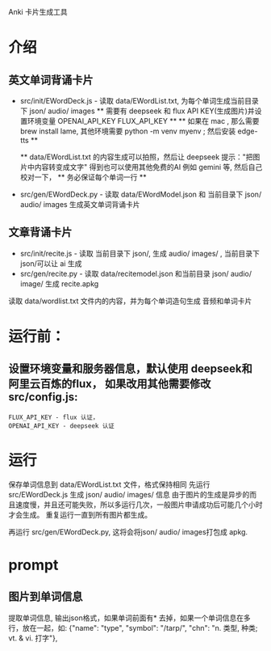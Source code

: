 Anki 卡片生成工具
# 介绍
## 英文单词背诵卡片
- src/init/EWordDeck.js  - 读取 data/EWordList.txt, 为每个单词生成当前目录下 json/ audio/ images 
  ** 需要有 deepseek 和 flux API KEY(生成图片)并设置环境变量 OPENAI_API_KEY FLUX_API_KEY **
  ** 如果在 mac , 那么需要brew install lame, 其他环境需要 python -m venv myenv ; 然后安装 edge-tts **

  ** data/EWordList.txt  的内容生成可以拍照，然后让 deepseek 提示："把图片中内容转变成文字" 得到也可以使用其他免费的AI 例如 gemini 等, 然后自己校对一下，
 ** 务必保证每个单词一行 ** 

- src/gen/EWordDeck.py  - 读取 data/EWordModel.json 和 当前目录下 json/ audio/ images 生成英文单词背诵卡片

## 文章背诵卡片
- src/init/recite.js  - 读取 当前目录下 json/, 生成 audio/ images/ , 当前目录下 json/可以让 ai 生成
- src/gen/recite.py - 读取 data/recitemodel.json 和当前目录 json/ audio/ image/ 生成 recite.apkg

读取 data/wordlist.txt 文件内的内容，并为每个单词造句生成 音频和单词卡片


# 运行前：
## 设置环境变量和服务器信息，默认使用 deepseek和阿里云百炼的flux， 如果改用其他需要修改 src/config.js:
    FLUX_API_KEY - flux 认证，
    OPENAI_API_KEY - deepseek 认证
 # 运行
 保存单词信息到 data/EWordList.txt 文件，格式保持相同
 先运行 src/EWordDeck.js 生成 json/ audio/ images/ 信息
 由于图片的生成是异步的而且速度慢，并且还可能失败，所以多运行几次，一般图片申请成功后可能几个小时才会生成。
 重复运行一直到所有图片都生成。

 再运行 src/gen/EWordDeck.py, 这将会将json/ audio/ images打包成 apkg.


# prompt
## 图片到单词信息
提取单词信息, 输出json格式，如果单词前面有* 去掉，如果一个单词信息在多行，放在一起，如:
    {"name": "type", "symbol": "/tarp/", "chn": "n. 类型, 种类; vt. & vi. 打字"},
